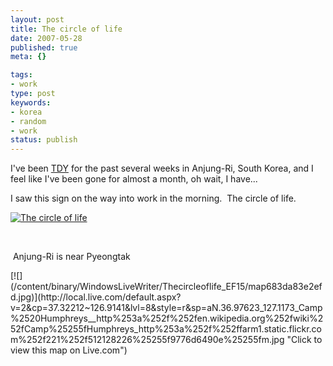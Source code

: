 ```yaml
---
layout: post
title: The circle of life
date: 2007-05-28
published: true
meta: {}

tags:
- work
type: post
keywords:
- korea
- random
- work
status: publish
---
```



I've been [TDY](http://usmilitary.about.com/library/miljokes/bltdy.htm) for the past several weeks in Anjung-Ri, South Korea, and I feel like I've been gone for almost a month, oh wait, I have...



I saw this sign on the way into work in the morning.  The circle of life.



[![The circle of life](http://media.eick.us/2011/05/512195637_09d3e43ab7.jpg)](http://www.flickr.com/photos/19429588@N00/512195637/ "The circle of life")



 



 Anjung-Ri is near Pyeongtak

<div class="wlWriterSmartContent" style="float: none;margin: 0px;padding: 0px">[![](/content/binary/WindowsLiveWriter/Thecircleoflife_EF15/map683da83e2efd.jpg)](http://local.live.com/default.aspx?v=2&cp=37.32212~126.9141&lvl=8&style=r&sp=aN.36.97623_127.1173_Camp%2520Humphreys__http%253a%252f%252fen.wikipedia.org%252fwiki%252fCamp%25255fHumphreys_http%253a%252f%252ffarm1.static.flickr.com%252f221%252f512128226%25255f9776d6490e%25255fm.jpg "Click to view this map on Live.com")</div>
